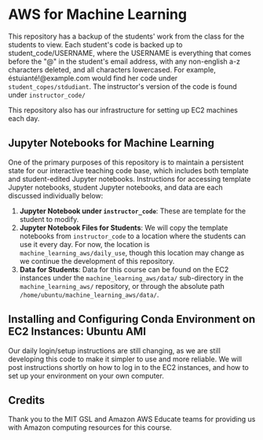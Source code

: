# AWS for Machine Learning
This repository has a backup of the students' work from the class for the students to view. Each student's code is backed up to student_code/USERNAME, where the USERNAME is everything that comes before the "@" in the student's email address, with any non-english a-z characters deleted, and all characters lowercased. For example, éstuianté!@example.com would find her code under `student_copes/stdudiant`.
The instructor's version of the code is found under `instructor_code/`

This repository also has our infrastructure for setting up EC2 machines each day.


## Jupyter Notebooks for Machine Learning
One of the primary purposes of this repository is to maintain a persistent state for our interactive teaching code base, which includes both template and student-edited Jupyter notebooks.  Instructions for accessing template Jupyter notebooks, student Jupyter notebooks, and data are each discussed individually below:

1. **Jupyter Notebook under `instructor_code`**: These are template for the student to modify.
2. **Jupyter Notebook Files for Students**: We will copy the template notebooks from `instructor_code` to a location where the students can use it every day. For now, the location is `machine_learning_aws/daily_use`, though this location may change as we continue the development of this repository.
3. **Data for Students**: Data for this course can be found on the EC2 instances under the `machine_learning_aws/data/` sub-directory in the `machine_learning_aws/` repository, or through the absolute path `/home/ubuntu/machine_learning_aws/data/`.


## Installing and Configuring Conda Environment on EC2 Instances: Ubuntu AMI
Our daily login/setup instructions are still changing, as we are still developing this code to make it simpler to use and more reliable.
We will post instructions shortly on how to log in to the EC2 instances, and how to set up your environment on your own computer.


## Credits
Thank you to the MIT GSL and Amazon AWS Educate teams for providing us with Amazon computing resources for this course.






